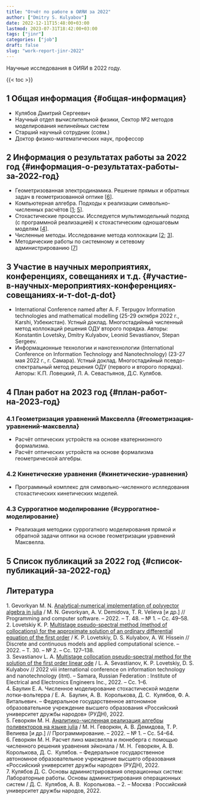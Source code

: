 ```yaml
---
title: "Отчёт по работе в ОИЯИ за 2022"
author: ["Dmitry S. Kulyabov"]
date: 2022-12-11T15:48:00+03:00
lastmod: 2023-07-31T18:42:00+03:00
tags: ["jinr"]
categories: ["job"]
draft: false
slug: "work-report-jinr-2022"
---
```


Научные исследования в ОИЯИ в 2022 году.

<!--more-->

{{< toc >}}


## <span class="section-num">1</span> Общая информация {#общая-информация}

-   Кулябов Дмитрий Сергеевич
-   Научный отдел вычислительной физики, Сектор №2 методов моделирования нелинейных систем
-   Старший научный сотрудник (совм.)
-   Доктор физико-математических наук, профессор


## <span class="section-num">2</span> Информация о результатах работы за 2022 год {#информация-о-результатах-работы-за-2022-год}

-   Геометризованная электродинамика. Решение прямых и обратных задач в геометризованной оптике  [<a href="#citeproc_bib_item_6">6</a>].
-   Компьютерная алгебра. Подходы к реализации символьно-численных расчётов [<a href="#citeproc_bib_item_1">1</a>; <a href="#citeproc_bib_item_5">5</a>].
-   Стохастические процессы. Исследуется мультимодельный подход (с программной реализацией) к стохастическим одношаговым моделям [<a href="#citeproc_bib_item_4">4</a>].
-   Численные методы. Исследование метода коллокации [<a href="#citeproc_bib_item_2">2</a>; <a href="#citeproc_bib_item_3">3</a>].
-   Методические работы по системному и сетевому администрированию [<a href="#citeproc_bib_item_7">7</a>]


## <span class="section-num">3</span> Участие в научных мероприятиях, конференциях, совещаниях и т.д. {#участие-в-научных-мероприятиях-конференциях-совещаниях-и-т-dot-д-dot}

-   International Conference named after A. F. Terpugov Information technologies and mathematical modelling (25-29 октября 2022 г., Karshi, Узбекистан). Устный доклад. Многостадийный численный метод коллокаций решения ОДУ второго порядка. Авторы: Konstantin Lovetsky, Dmitry Kulyabov, Leonid Sevastianov, Stepan Sergeev.
-   Информационные технологии и нанотехнологии (International Conference on Information Technology and Nanotechnology) (23-27 мая 2022 г., г. Самара). Устный доклад. Многостадийный псевдо-спектральный метод решения ОДУ (первого и второго порядка). Авторы: К.П. Ловецкий, Л. А. Севастьянов, Д.С. Кулябов.


## <span class="section-num">4</span> План работ на 2023 год {#план-работ-на-2023-год}


### <span class="section-num">4.1</span> Геометризация уравнений Максвелла {#геометризация-уравнений-максвелла}

-   Расчёт оптических устройств на основе кватернионного формализма.
-   Расчёт оптических устройств на основе формализма геометрической алгебры.


### <span class="section-num">4.2</span> Кинетические уравнения {#кинетические-уравнения}

-   Программный комплекс для символьно-численного ислледования стохастических кинетических моделей.


### <span class="section-num">4.3</span> Суррогатное моделирование {#суррогатное-моделирование}

-   Реализация методики суррогатного моделирования прямой и обратной задачи оптики на основе геометризации уравнений Максвелла.


## <span class="section-num">5</span> Список публикаций за 2022 год {#список-публикаций-за-2022-год}

## Литература

<div class="csl-bib-body">
  <div class="csl-entry"><a id="citeproc_bib_item_1"></a>1.	Gevorkyan M. N. <a href="https://doi.org/10.1134/S0361768822010054">Analytical-numerical implementation of polyvector algebra in julia</a> / M. N. Gevorkyan, A. V. Demidova, T. R. Velieva [и др.] // Programming and computer software. – 2022. – Т. 48. – № 1. – Сс. 49–58.</div>
  <div class="csl-entry"><a id="citeproc_bib_item_2"></a>2.	Lovetskiy K. P. <a href="https://doi.org/10.22363/2658-4670-2022-30-2-127-138">Multistage pseudo-spectral method (method of collocations) for the approximate solution of an ordinary differential equation of the first order</a> / K. P. Lovetskiy, D. S. Kulyabov, A. W. Hissein // Discrete and continuous models and applied computational science. – 2022. – Т. 30. – № 2. – Сс. 127–138.</div>
  <div class="csl-entry"><a id="citeproc_bib_item_3"></a>3.	Sevastianov L. A. <a href="https://doi.org/10.1109/itnt55410.2022.9848731">Multistage collocation pseudo-spectral method for the solution of the first order linear ode</a> / L. A. Sevastianov, K. P. Lovetskiy, D. S. Kulyabov // 2022 viii international conference on information technology and nanotechnology (itnt). – Samara, Russian Federation : Institute of Electrical and Electronics Engineers Inc., 2022. – Сс. 1–6.</div>
  <div class="csl-entry"><a id="citeproc_bib_item_4"></a>4.	Баулин Е. А. Численное моделирование стохастической модели лотки-вольтерра / Е. А.  Баулин, А. В.  Королькова, Д. С.  Кулябов, Ф. А.  Витальевич. – Федеральное государственное автономное образовательное учреждение высшего образования «Российский университет дружбы народов» (РУДН), 2022.</div>
  <div class="csl-entry"><a id="citeproc_bib_item_5"></a>5.	Геворкян М. Н. <a href="https://doi.org/10.31857/s0132347422010058">Аналитико-численная реализация алгебры поливекторов на языке julia</a> / М. Н. Геворкян, А. В. Демидова, Т. Р. Велиева [и др.] // Программирование. – 2022. – № 1. – Сс. 54–64.</div>
  <div class="csl-entry"><a id="citeproc_bib_item_6"></a>6.	Геворкян М. Н. Расчет линз максвелла и люнеберга с помощью численного решения уравнения эйконала / М. Н.  Геворкян, А. В.  Королькова, Д. С.  Кулябов. – Федеральное государственное автономное образовательное учреждение высшего образования «Российский университет дружбы народов» (РУДН), 2022.</div>
  <div class="csl-entry"><a id="citeproc_bib_item_7"></a>7.	Кулябов Д. С. Основы администрирования операционных систем: Лабораторные работы. Основы администрирования операционных систем / Д. С.  Кулябов, А. В.  Королькова. – 2. – Москва : Российский университет дружбы народов, 2022.</div>
</div>
